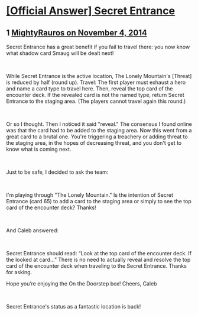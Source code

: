 # [[Official Answer] Secret Entrance](https://community.fantasyflightgames.com/topic/126341-official-answer-secret-entrance/)

## 1 [MightyRauros on November 4, 2014](https://community.fantasyflightgames.com/topic/126341-official-answer-secret-entrance/?do=findComment&comment=1321490)

Secret Entrance has a great benefit if you fail to travel there: you now know what shadow card Smaug will be dealt next!

 

While Secret Entrance is the active location, The Lonely Mountain's [Threat] is reduced by half (round up).
Travel: The first player must exhaust a hero and name a card type to travel here. Then, reveal the top card of the encounter deck. If the revealed card is not the named type, return Secret Entrance to the staging area. (The players cannot travel again this round.)  

 

Or so I thought. Then I noticed it said "reveal." The consensus I found online was that the card had to be added to the staging area. Now this went from a great card to a brutal one. You're triggering a treachery or adding threat to the staging area, in the hopes of decreasing threat, and you don't get to know what is coming next. 

 

Just to be safe, I decided to ask the team:

 

I'm playing through "The Lonely Mountain." Is the intention of Secret Entrance (card 65) to add a card to the staging area or simply to see the top card of the encounter deck? Thanks!

 

And Caleb answered:

 

Secret Entrance should read: “Look at the top card of the encounter deck. If the looked at card…” There is no need to actually reveal and resolve the top card of the encounter deck when traveling to the Secret Entrance. Thanks for asking.

Hope you’re enjoying the On the Doorstep box!
Cheers,
Caleb

 

Secret Entrance's status as a fantastic location is back!

